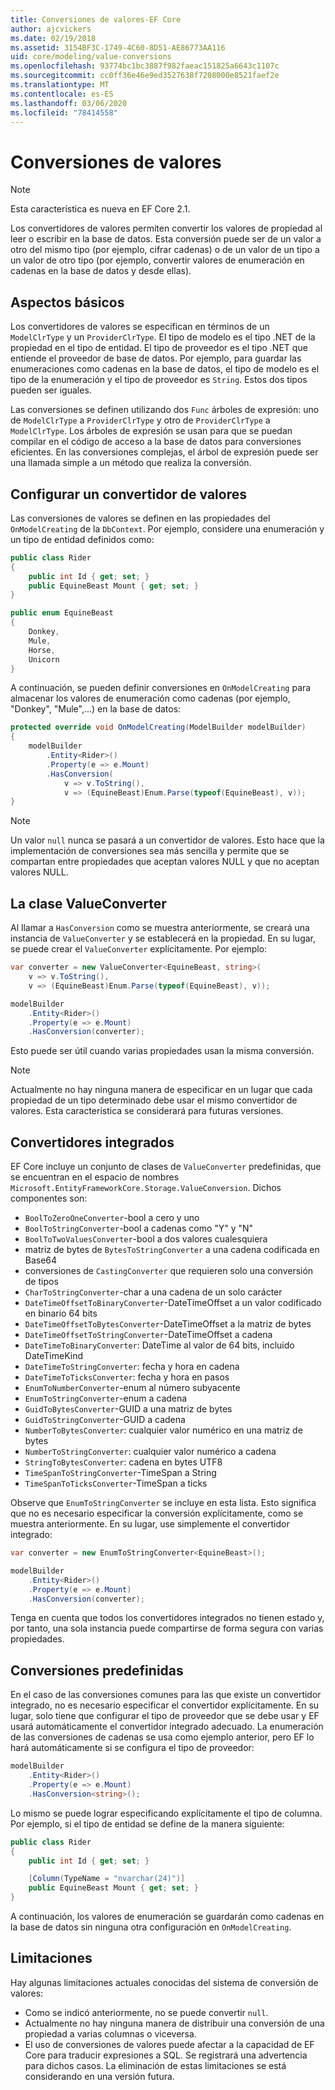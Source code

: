 ```yaml
---
title: Conversiones de valores-EF Core
author: ajcvickers
ms.date: 02/19/2018
ms.assetid: 3154BF3C-1749-4C60-8D51-AE86773AA116
uid: core/modeling/value-conversions
ms.openlocfilehash: 93774bc1bc3887f982faeac151825a6643c1107c
ms.sourcegitcommit: cc0ff36e46e9ed3527638f7208000e8521faef2e
ms.translationtype: MT
ms.contentlocale: es-ES
ms.lasthandoff: 03/06/2020
ms.locfileid: "78414558"
---
```

# <a name="value-conversions"></a>Conversiones de valores

> [!NOTE]  
> Esta característica es nueva en EF Core 2.1.

Los convertidores de valores permiten convertir los valores de propiedad al leer o escribir en la base de datos. Esta conversión puede ser de un valor a otro del mismo tipo (por ejemplo, cifrar cadenas) o de un valor de un tipo a un valor de otro tipo (por ejemplo, convertir valores de enumeración en cadenas en la base de datos y desde ellas).

## <a name="fundamentals"></a>Aspectos básicos

Los convertidores de valores se especifican en términos de un `ModelClrType` y un `ProviderClrType`. El tipo de modelo es el tipo .NET de la propiedad en el tipo de entidad. El tipo de proveedor es el tipo .NET que entiende el proveedor de base de datos. Por ejemplo, para guardar las enumeraciones como cadenas en la base de datos, el tipo de modelo es el tipo de la enumeración y el tipo de proveedor es `String`. Estos dos tipos pueden ser iguales.

Las conversiones se definen utilizando dos `Func` árboles de expresión: uno de `ModelClrType` a `ProviderClrType` y otro de `ProviderClrType` a `ModelClrType`. Los árboles de expresión se usan para que se puedan compilar en el código de acceso a la base de datos para conversiones eficientes. En las conversiones complejas, el árbol de expresión puede ser una llamada simple a un método que realiza la conversión.

## <a name="configuring-a-value-converter"></a>Configurar un convertidor de valores

Las conversiones de valores se definen en las propiedades del `OnModelCreating` de la `DbContext`. Por ejemplo, considere una enumeración y un tipo de entidad definidos como:

``` csharp
public class Rider
{
    public int Id { get; set; }
    public EquineBeast Mount { get; set; }
}

public enum EquineBeast
{
    Donkey,
    Mule,
    Horse,
    Unicorn
}
```

A continuación, se pueden definir conversiones en `OnModelCreating` para almacenar los valores de enumeración como cadenas (por ejemplo, "Donkey", "Mule",...) en la base de datos:

``` csharp
protected override void OnModelCreating(ModelBuilder modelBuilder)
{
    modelBuilder
        .Entity<Rider>()
        .Property(e => e.Mount)
        .HasConversion(
            v => v.ToString(),
            v => (EquineBeast)Enum.Parse(typeof(EquineBeast), v));
}
```

> [!NOTE]  
> Un valor `null` nunca se pasará a un convertidor de valores. Esto hace que la implementación de conversiones sea más sencilla y permite que se compartan entre propiedades que aceptan valores NULL y que no aceptan valores NULL.

## <a name="the-valueconverter-class"></a>La clase ValueConverter

Al llamar a `HasConversion` como se muestra anteriormente, se creará una instancia de `ValueConverter` y se establecerá en la propiedad. En su lugar, se puede crear el `ValueConverter` explícitamente. Por ejemplo:

``` csharp
var converter = new ValueConverter<EquineBeast, string>(
    v => v.ToString(),
    v => (EquineBeast)Enum.Parse(typeof(EquineBeast), v));

modelBuilder
    .Entity<Rider>()
    .Property(e => e.Mount)
    .HasConversion(converter);
```

Esto puede ser útil cuando varias propiedades usan la misma conversión.

> [!NOTE]  
> Actualmente no hay ninguna manera de especificar en un lugar que cada propiedad de un tipo determinado debe usar el mismo convertidor de valores. Esta característica se considerará para futuras versiones.

## <a name="built-in-converters"></a>Convertidores integrados

EF Core incluye un conjunto de clases de `ValueConverter` predefinidas, que se encuentran en el espacio de nombres `Microsoft.EntityFrameworkCore.Storage.ValueConversion`. Dichos componentes son:

* `BoolToZeroOneConverter`-bool a cero y uno
* `BoolToStringConverter`-bool a cadenas como "Y" y "N"
* `BoolToTwoValuesConverter`-bool a dos valores cualesquiera
* matriz de bytes de `BytesToStringConverter` a una cadena codificada en Base64
* conversiones de `CastingConverter` que requieren solo una conversión de tipos
* `CharToStringConverter`-char a una cadena de un solo carácter
* `DateTimeOffsetToBinaryConverter`-DateTimeOffset a un valor codificado en binario 64 bits
* `DateTimeOffsetToBytesConverter`-DateTimeOffset a la matriz de bytes
* `DateTimeOffsetToStringConverter`-DateTimeOffset a cadena
* `DateTimeToBinaryConverter`: DateTime al valor de 64 bits, incluido DateTimeKind
* `DateTimeToStringConverter`: fecha y hora en cadena
* `DateTimeToTicksConverter`: fecha y hora en pasos
* `EnumToNumberConverter`-enum al número subyacente
* `EnumToStringConverter`-enum a cadena
* `GuidToBytesConverter`-GUID a una matriz de bytes
* `GuidToStringConverter`-GUID a cadena
* `NumberToBytesConverter`: cualquier valor numérico en una matriz de bytes
* `NumberToStringConverter`: cualquier valor numérico a cadena
* `StringToBytesConverter`: cadena en bytes UTF8
* `TimeSpanToStringConverter`-TimeSpan a String
* `TimeSpanToTicksConverter`-TimeSpan a ticks

Observe que `EnumToStringConverter` se incluye en esta lista. Esto significa que no es necesario especificar la conversión explícitamente, como se muestra anteriormente. En su lugar, use simplemente el convertidor integrado:

``` csharp
var converter = new EnumToStringConverter<EquineBeast>();

modelBuilder
    .Entity<Rider>()
    .Property(e => e.Mount)
    .HasConversion(converter);
```

Tenga en cuenta que todos los convertidores integrados no tienen estado y, por tanto, una sola instancia puede compartirse de forma segura con varias propiedades.

## <a name="pre-defined-conversions"></a>Conversiones predefinidas

En el caso de las conversiones comunes para las que existe un convertidor integrado, no es necesario especificar el convertidor explícitamente. En su lugar, solo tiene que configurar el tipo de proveedor que se debe usar y EF usará automáticamente el convertidor integrado adecuado. La enumeración de las conversiones de cadenas se usa como ejemplo anterior, pero EF lo hará automáticamente si se configura el tipo de proveedor:

``` csharp
modelBuilder
    .Entity<Rider>()
    .Property(e => e.Mount)
    .HasConversion<string>();
```

Lo mismo se puede lograr especificando explícitamente el tipo de columna. Por ejemplo, si el tipo de entidad se define de la manera siguiente:

``` csharp
public class Rider
{
    public int Id { get; set; }

    [Column(TypeName = "nvarchar(24)")]
    public EquineBeast Mount { get; set; }
}
```

A continuación, los valores de enumeración se guardarán como cadenas en la base de datos sin ninguna otra configuración en `OnModelCreating`.

## <a name="limitations"></a>Limitaciones

Hay algunas limitaciones actuales conocidas del sistema de conversión de valores:

* Como se indicó anteriormente, no se puede convertir `null`.
* Actualmente no hay ninguna manera de distribuir una conversión de una propiedad a varias columnas o viceversa.
* El uso de conversiones de valores puede afectar a la capacidad de EF Core para traducir expresiones a SQL. Se registrará una advertencia para dichos casos.
La eliminación de estas limitaciones se está considerando en una versión futura.
